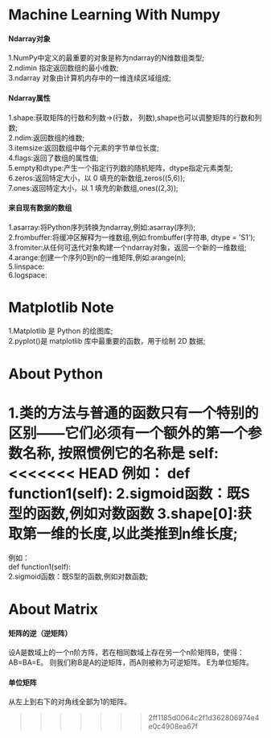 # Machine Learning With Numpy

#### Ndarray对象
1.NumPy中定义的最重要的对象是称为ndarray的N维数组类型;</br>
2.ndimin 指定返回数组的最小维数;</br>
3.ndarray 对象由计算机内存中的一维连续区域组成;</br>

#### Ndarray属性
1.shape:获取矩阵的行数和列数->(行数， 列数),shape也可以调整矩阵的行数和列数;</br>
2.ndim:返回数组的维数;<br/>
3.itemsize:返回数组中每个元素的字节单位长度;<br/>
4.flags:返回了数组的属性值;<br/>
5.empty和dtype:产生一个指定行列数的随机矩阵，dtype指定元素类型;<br/>
6.zeros:返回特定大小，以 0 填充的新数组,zeros((5,6));<br/>
7.ones:返回特定大小，以 1 填充的新数组,ones((2,3));<br/>

#### 来自现有数据的数组
1.asarray:将Python序列转换为ndarray,例如:asarray(序列);<br/>
2.frombuffer:将缓冲区解释为一维数组,例如:frombuffer(字符串, dtype = 'S1');<br/>
3.fromiter:从任何可迭代对象构建一个ndarray对象，返回一个新的一维数组;<br/>
4.arange:创建一个序列0到n的一维矩阵,例如:arange(n);<br/>
5.linspace:<br/>
6.logspace:<br/>

# Matplotlib Note
1.Matplotlib 是 Python 的绘图库;<br/>
2.pyplot()是 matplotlib 库中最重要的函数，用于绘制 2D 数据;<br/>

# About Python

1.类的方法与普通的函数只有一个特别的区别——它们必须有一个额外的第一个参数名称, 按照惯例它的名称是 self:<br/>
<<<<<<< HEAD
例如：
def function1(self):
2.sigmoid函数：既S型的函数,例如对数函数
3.shape[0]:获取第一维的长度,以此类推到n维长度;
=======
例如：<br/>
def function1(self):<br/>
2.sigmoid函数：既S型的函数,例如对数函数;<br/>

# About Matrix
#### 矩阵的逆（逆矩阵）
设A是数域上的一个n阶方阵，若在相同数域上存在另一个n阶矩阵B，使得： AB=BA=E。 则我们称B是A的逆矩阵，而A则被称为可逆矩阵。
E为单位矩阵。<br/>
#### 单位矩阵
从左上到右下的对角线全部为1的矩阵。<br>
>>>>>>> 2ff1185d0064c2f1d362806974e4e0c4908ea67f
